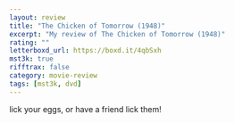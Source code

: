 ```yaml
---
layout: review
title: "The Chicken of Tomorrow (1948)"
excerpt: "My review of The Chicken of Tomorrow (1948)"
rating: ""
letterboxd_url: https://boxd.it/4qbSxh
mst3k: true
rifftrax: false
category: movie-review
tags: [mst3k, dvd]
---
```


lick your eggs, or have a friend lick them!
